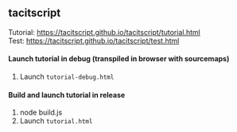 ## tacitscript

Tutorial: https://tacitscript.github.io/tacitscript/tutorial.html  
Test: https://tacitscript.github.io/tacitscript/test.html


#### Launch tutorial in debug (transpiled in browser with sourcemaps)

1) Launch `tutorial-debug.html`

#### Build and launch tutorial in release

1) node build.js
2) Launch `tutorial.html`
